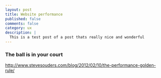 ```yaml
---
layout: post
title: Website performance
published: false
comments: false
category: ux
description: |
  This is a test post of a post thats really nice and wonderful
---
```


### The ball is in your court

http://www.stevesouders.com/blog/2012/02/10/the-performance-golden-rule/
